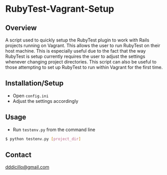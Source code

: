 RubyTest-Vagrant-Setup
======================

## Overview
A script used to quickly setup the RubyTest plugin to work with Rails projects running on Vagrant. This allows the user to run RubyTest on their host machine. This is especially useful due to the fact that the way RubyTest is setup currently requires the user to adjust the settings whenever changing project directories. This script can also be useful to those attempting to set up RubyTest to run within Vagrant for the first time.

## Installation/Setup
- Open `config.ini`
- Adjust the settings accordingly

## Usage
- Run `testenv.py` from the command line
```bash
$ python testenv.py [project_dir]
```

## Contact
dddicillo@gmail.com